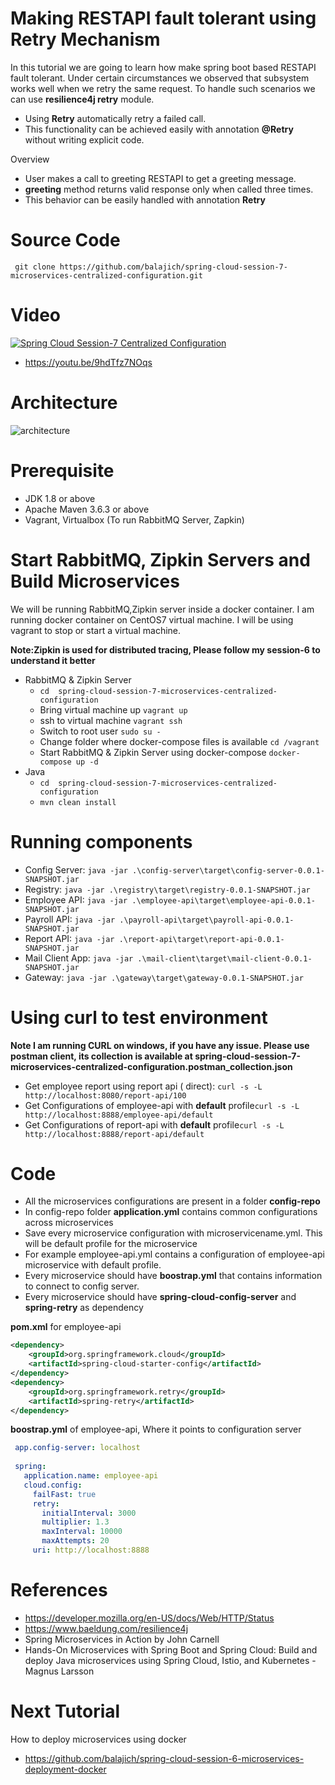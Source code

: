 # Making RESTAPI fault tolerant using Retry Mechanism  
In  this tutorial we are going to learn how make spring boot based RESTAPI fault tolerant. Under certain circumstances we 
observed that subsystem works well when we retry the same request. To handle such scenarios we can use **resilience4j retry**
module.
- Using **Retry** automatically retry a failed call.
- This functionality can be achieved easily with annotation **@Retry** without writing explicit code. 

Overview
- User makes a call to greeting RESTAPI to get a greeting message.
- **greeting** method  returns valid response only when called three times.
- This behavior can be easily handled with annotation **Retry**
# Source Code 
``` git clone https://github.com/balajich/spring-cloud-session-7-microservices-centralized-configuration.git``` 
# Video
[![Spring Cloud Session-7 Centralized Configuration](https://img.youtube.com/vi/9hdTfz7NOqs/0.jpg)](https://www.youtube.com/watch?v=9hdTfz7NOqs)
- https://youtu.be/9hdTfz7NOqs
# Architecture
![architecture](architecture.png "architecture")
# Prerequisite
- JDK 1.8 or above
- Apache Maven 3.6.3 or above
- Vagrant, Virtualbox (To run RabbitMQ Server, Zapkin)
# Start RabbitMQ, Zipkin Servers and Build Microservices
We will be running RabbitMQ,Zipkin server inside a docker container. I am running docker container on CentOS7 virtual machine. 
I will be using vagrant to stop or start a virtual machine.

**Note:Zipkin is used for distributed tracing, Please follow my session-6 to understand it better**
- RabbitMQ & Zipkin Server
    - ``` cd  spring-cloud-session-7-microservices-centralized-configuration ```
    - Bring virtual machine up ``` vagrant up ```
    - ssh to virtual machine ```vagrant ssh ```
    - Switch to root user ``` sudo su - ```
    - Change folder where docker-compose files is available ```cd /vagrant```
    - Start RabbitMQ & Zipkin Server using docker-compose ``` docker-compose up -d ```
- Java
    - ``` cd  spring-cloud-session-7-microservices-centralized-configuration ```
    - ``` mvn clean install ```

# Running components
- Config Server: ``` java -jar .\config-server\target\config-server-0.0.1-SNAPSHOT.jar ```
- Registry: ``` java -jar .\registry\target\registry-0.0.1-SNAPSHOT.jar ```
- Employee API: ``` java -jar .\employee-api\target\employee-api-0.0.1-SNAPSHOT.jar ```
- Payroll API: ``` java -jar .\payroll-api\target\payroll-api-0.0.1-SNAPSHOT.jar ```
- Report API: ``` java -jar .\report-api\target\report-api-0.0.1-SNAPSHOT.jar ```
- Mail Client App: ``` java -jar .\mail-client\target\mail-client-0.0.1-SNAPSHOT.jar ```
- Gateway: ``` java -jar .\gateway\target\gateway-0.0.1-SNAPSHOT.jar ``` 

# Using curl to test environment
**Note I am running CURL on windows, if you have any issue. Please use postman client, its collection is available 
at  spring-cloud-session-7-microservices-centralized-configuration.postman_collection.json**
- Get employee report using report api ( direct): ``` curl -s -L  http://localhost:8080/report-api/100 ```
- Get Configurations of employee-api  with **default** profile``` curl -s -L http://localhost:8888/employee-api/default ```
- Get Configurations of report-api  with **default** profile``` curl -s -L http://localhost:8888/report-api/default ```
 
# Code
- All the microservices configurations are present in a folder **config-repo**
- In config-repo folder **application.yml** contains common configurations across microservices
- Save every microservice configuration with microservicename.yml. This will be default profile for the microservice
- For example employee-api.yml contains a configuration of employee-api microservice with default profile.
- Every microservice should have **boostrap.yml** that contains information to connect to config server.
- Every microservice should have **spring-cloud-config-server** and **spring-retry** as dependency

**pom.xml** for employee-api
```xml
<dependency>
    <groupId>org.springframework.cloud</groupId>
    <artifactId>spring-cloud-starter-config</artifactId>
</dependency>
<dependency>
    <groupId>org.springframework.retry</groupId>
    <artifactId>spring-retry</artifactId>
</dependency>
```
**boostrap.yml** of employee-api, Where it points to configuration server
```yaml
 app.config-server: localhost
 
 spring:
   application.name: employee-api
   cloud.config:
     failFast: true
     retry:
       initialInterval: 3000
       multiplier: 1.3
       maxInterval: 10000
       maxAttempts: 20
     uri: http://localhost:8888
```
# References
- https://developer.mozilla.org/en-US/docs/Web/HTTP/Status
- https://www.baeldung.com/resilience4j
- Spring Microservices in Action by John Carnell 
- Hands-On Microservices with Spring Boot and Spring Cloud: Build and deploy Java microservices 
using Spring Cloud, Istio, and Kubernetes -Magnus Larsson
# Next Tutorial
How to deploy microservices using docker
- https://github.com/balajich/spring-cloud-session-6-microservices-deployment-docker